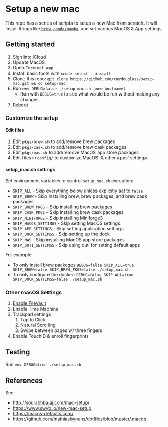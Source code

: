 # Setup a new mac

This repo has a series of scripts to setup a new Mac from scratch. It will install things like [`brew`](https://brew.sh), [`conda/mamba`](https://github.com/conda-forge/miniforge), and set various MacOS & App settings.

## Getting started

1. Sign into iCloud
2. Update MacOS
3. Open `Terminal.app`
4. Install basic tools with `xcode-select --install`
5. Clone this repo: `git clone https://github.com/raydouglass/setup-mac.git && cd setup-mac`
6. Run `env DEBUG=false ./setup_mac.sh [new_hostname]`
    - Run with `DEBUG=true` to see what would be run without making any changes
7. Reboot

### Customize the setup

#### Edit files

1. Edit `pkgs/brew.sh` to add/remove brew packages
2. Edit `pkgs/cask.sh` to add/remove brew cask packages
3. Edit `pkgs/mas.sh` to add/remove MacOS app store packages
4. Edit files in `config/` to customize MacOS' & other apps' settings

#### setup_mac.sh settings

Set environment variables to control `setup_mac.sh` execution:
  - `SKIP_ALL` - Skip everything below unless explicitly set to `false`
  - `SKIP_BREW` - Skip installing brew, brew packages, and brew cask packages
  - `SKIP_BREW_PKGS` - Skip installing brew packages
  - `SKIP_CASK_PKGS` - Skip installing brew cask packages
  - `SKIP_MINIFORGE` - Skip installing Miniforge3
  - `SKIP_MACOS_SETTINGS` - Skip setting MacOS settings
  - `SKIP_APP_SETTINGS` - Skip setting application settings
  - `SKIP_DOCK_SETTINGS` - Skip setting up the dock
  - `SKIP_MAS` - Skip installing MacOS app store packages
  - `SKIP_DUTI_SETTINGS` - Skip using duti for setting default apps

For example:
- To only install brew packages `DEBUG=false SKIP_ALL=true SKIP_BREW=false SKIP_BREW_PKGS=false ./setup_mac.sh`
- To only configure the docker: `DEBUG=false SKIP_ALL=true SKIP_DOCK_SETTINGS=false ./setup_mac.sh`

### Other macOS Settings

1. [Enable FileVault](https://support.apple.com/guide/mac-help/encrypt-mac-data-with-filevault-mh11785/mac)
2. Enable Time Machine
3. Trackpad settings
    1. Tap to Click
    2. Natural Scrolling
    3. Swipe between pages w/ three fingers
4. Enable TouchID & enroll fingerprints

## Testing

Run `env DEBUG=true ./setup_mac.sh`

## References

See:
  - http://sourabhbajaj.com/mac-setup/
  - https://www.swyx.io/new-mac-setup
  - https://macos-defaults.com/
  - https://github.com/mathiasbynens/dotfiles/blob/master/.macos
